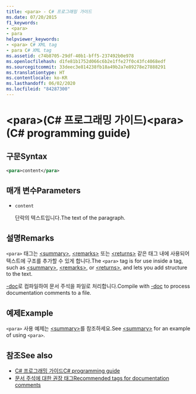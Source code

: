 ```yaml
---
title: <para> - C# 프로그래밍 가이드
ms.date: 07/20/2015
f1_keywords:
- <para>
- para
helpviewer_keywords:
- <para> C# XML tag
- para C# XML tag
ms.assetid: c74b8705-29df-40b1-bff5-237492b0e978
ms.openlocfilehash: d1fe81b1752d066c6b2e1ffe27f0c43fc4068edf
ms.sourcegitcommit: 33deec3e814238fb18a49b2a7e89278e27888291
ms.translationtype: HT
ms.contentlocale: ko-KR
ms.lasthandoff: 06/02/2020
ms.locfileid: "84287300"
---
```

# <a name="para-c-programming-guide"></a><span data-ttu-id="90dfe-102">\<para>(C# 프로그래밍 가이드)</span><span class="sxs-lookup"><span data-stu-id="90dfe-102">\<para> (C# programming guide)</span></span>

## <a name="syntax"></a><span data-ttu-id="90dfe-103">구문</span><span class="sxs-lookup"><span data-stu-id="90dfe-103">Syntax</span></span>

```xml
<para>content</para>
```

## <a name="parameters"></a><span data-ttu-id="90dfe-104">매개 변수</span><span class="sxs-lookup"><span data-stu-id="90dfe-104">Parameters</span></span>

- `content`

  <span data-ttu-id="90dfe-105">단락의 텍스트입니다.</span><span class="sxs-lookup"><span data-stu-id="90dfe-105">The text of the paragraph.</span></span>

## <a name="remarks"></a><span data-ttu-id="90dfe-106">설명</span><span class="sxs-lookup"><span data-stu-id="90dfe-106">Remarks</span></span>

<span data-ttu-id="90dfe-107">`<para>` 태그는 [\<summary>](./summary.md), [\<remarks>](./remarks.md) 또는 [\<returns>](./returns.md) 같은 태그 내에 사용되어 텍스트에 구조를 추가할 수 있게 합니다.</span><span class="sxs-lookup"><span data-stu-id="90dfe-107">The `<para>` tag is for use inside a tag, such as [\<summary>](./summary.md), [\<remarks>](./remarks.md), or [\<returns>](./returns.md), and lets you add structure to the text.</span></span>

<span data-ttu-id="90dfe-108">[-doc](../../language-reference/compiler-options/doc-compiler-option.md)로 컴파일하여 문서 주석을 파일로 처리합니다.</span><span class="sxs-lookup"><span data-stu-id="90dfe-108">Compile with [-doc](../../language-reference/compiler-options/doc-compiler-option.md) to process documentation comments to a file.</span></span>

## <a name="example"></a><span data-ttu-id="90dfe-109">예제</span><span class="sxs-lookup"><span data-stu-id="90dfe-109">Example</span></span>

<span data-ttu-id="90dfe-110">`<para>` 사용 예제는 [\<summary>](./summary.md)를 참조하세요.</span><span class="sxs-lookup"><span data-stu-id="90dfe-110">See [\<summary>](./summary.md) for an example of using `<para>`.</span></span>

## <a name="see-also"></a><span data-ttu-id="90dfe-111">참조</span><span class="sxs-lookup"><span data-stu-id="90dfe-111">See also</span></span>

- [<span data-ttu-id="90dfe-112">C# 프로그래밍 가이드</span><span class="sxs-lookup"><span data-stu-id="90dfe-112">C# programming guide</span></span>](../index.md)
- [<span data-ttu-id="90dfe-113">문서 주석에 대한 권장 태그</span><span class="sxs-lookup"><span data-stu-id="90dfe-113">Recommended tags for documentation comments</span></span>](./recommended-tags-for-documentation-comments.md)
